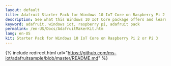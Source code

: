 ```yaml
---
layout: default
title: Adafruit Starter Pack for Windows 10 IoT Core on Raspberry Pi 2 or Pi 3
description: See what this Windows 10 IoT Core package offers and learn how to set it up.
keyword: adafruit, windows iot, raspberry pi, adafruit pack
permalink: /en-US/Docs/AdafruitMakerKit.htm
lang: en-US
kit: Starter Pack for Windows 10 IoT Core on Raspberry Pi 2 or Pi 3
---
```


{% include redirect.html url="https://github.com/ms-iot/adafruitsample/blob/master/README.md" %}
